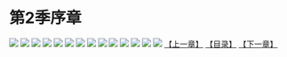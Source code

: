 # 第2季序章
![](https://s1.baozimh.com/scomic/sanyanxiaotianlu-samanhua/0/440-e7hy/1.jpg)
![](https://s1.baozimh.com/scomic/sanyanxiaotianlu-samanhua/0/440-e7hy/2.jpg)
![](https://s1.baozimh.com/scomic/sanyanxiaotianlu-samanhua/0/440-e7hy/3.jpg)
![](https://s1.baozimh.com/scomic/sanyanxiaotianlu-samanhua/0/440-e7hy/4.jpg)
![](https://s1.baozimh.com/scomic/sanyanxiaotianlu-samanhua/0/440-e7hy/5.jpg)
![](https://s1.baozimh.com/scomic/sanyanxiaotianlu-samanhua/0/440-e7hy/6.jpg)
![](https://s1.baozimh.com/scomic/sanyanxiaotianlu-samanhua/0/440-e7hy/7.jpg)
![](https://s1.baozimh.com/scomic/sanyanxiaotianlu-samanhua/0/440-e7hy/8.jpg)
![](https://s1.baozimh.com/scomic/sanyanxiaotianlu-samanhua/0/440-e7hy/9.jpg)
![](https://s1.baozimh.com/scomic/sanyanxiaotianlu-samanhua/0/440-e7hy/10.jpg)
![](https://s1.baozimh.com/scomic/sanyanxiaotianlu-samanhua/0/440-e7hy/11.jpg)
![](https://s1.baozimh.com/scomic/sanyanxiaotianlu-samanhua/0/440-e7hy/12.jpg)
![](https://s1.baozimh.com/scomic/sanyanxiaotianlu-samanhua/0/440-e7hy/13.jpg)
![](https://s1.baozimh.com/scomic/sanyanxiaotianlu-samanhua/0/440-e7hy/14.jpg)
[【上一章】](./440.md)
[【目录】](./README.md)
[【下一章】](./442.md)
